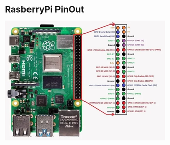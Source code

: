 # RasberryPi PinOut

![This is a alt text.](https://github.com/DennisLin0125/RasberryPi/blob/main/R-Pi-4-GPIO-Pinout-1.png)
